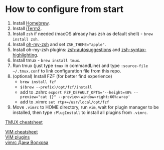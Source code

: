 # How to configure from start

1. Install [Homebrew](https://brew.sh/).
2. Install [iTerm2](https://iterm2.com/).
3. Install `zsh` if needed (macOS already has zsh as default shell) - `brew install zsh`.
4. Install [oh-my-zsh](https://ohmyz.sh/#install) and set `ZSH_THEME="apple"`.
5. Install oh-my-zsh plugins: [zsh-autosuggestions](https://github.com/zsh-users/zsh-autosuggestions) and [zsh-syntax-highlighting](https://github.com/zsh-users/zsh-syntax-highlighting).
6. Install tmux - `brew install tmux`.
7. Run tmux (just type `tmux` in commandLine) and type `:source-file ~/.tmux.conf` to link configuration file from this repo.
8. (optional) Install FZF (for better find experience)
	- `brew install fzf`
	- `$(brew --prefix)/opt/fzf/install`
	-  add to .zshrc `export FZF_DEFAULT_OPTS='--height=40% --preview="cat {}" --preview-window=right:60%:wrap'`
	- add to .vimrc `set rtp+=/usr/local/opt/fzf`
9. Move `.vimrc` to HOME directory, run `vim`, wait for plugin manager to be installed, then type `:PlugInstall` to install all plugins from `.vimrc`.

[TMUX cheatsheet](https://gist.github.com/MohamedAlaa/2961058)

[VIM cheatsheet](https://vim.rtorr.com/)\
[VIM plugins](https://vimawesome.com/)\
[vimrc Дани Волкова](https://github.com/ziimir/dotfiles/blob/master/roles/tui/files/vimrc)
